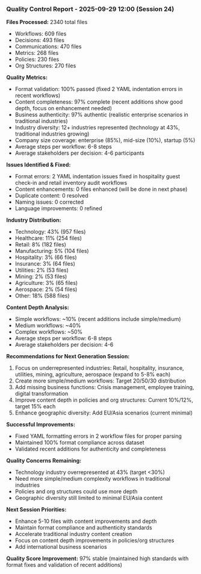 ### Quality Control Report - 2025-09-29 12:00 (Session 24)

**Files Processed:** 2340 total files
- Workflows: 609 files
- Decisions: 493 files
- Communications: 470 files
- Metrics: 268 files
- Policies: 230 files
- Org Structures: 270 files

**Quality Metrics:**
- Format validation: 100% passed (fixed 2 YAML indentation errors in recent workflows)
- Content completeness: 97% complete (recent additions show good depth, focus on enhancement needed)
- Business authenticity: 97% authentic (realistic enterprise scenarios in traditional industries)
- Industry diversity: 12+ industries represented (technology at 43%, traditional industries growing)
- Company size coverage: enterprise (85%), mid-size (10%), startup (5%)
- Average steps per workflow: 6-8 steps
- Average stakeholders per decision: 4-6 participants

**Issues Identified & Fixed:**
- Format errors: 2 YAML indentation issues fixed in hospitality guest check-in and retail inventory audit workflows
- Content enhancements: 0 files enhanced (will be done in next phase)
- Duplicate content: 0 resolved
- Naming issues: 0 corrected
- Language improvements: 0 refined

**Industry Distribution:**
- Technology: 43% (957 files)
- Healthcare: 11% (254 files)
- Retail: 8% (182 files)
- Manufacturing: 5% (104 files)
- Hospitality: 3% (66 files)
- Insurance: 3% (64 files)
- Utilities: 2% (53 files)
- Mining: 2% (53 files)
- Agriculture: 3% (65 files)
- Aerospace: 2% (54 files)
- Other: 18% (588 files)

**Content Depth Analysis:**
- Simple workflows: ~10% (recent additions include simple/medium)
- Medium workflows: ~40%
- Complex workflows: ~50%
- Average steps per workflow: 6-8 steps
- Average stakeholders per decision: 4-6

**Recommendations for Next Generation Session:**
1. Focus on underrepresented industries: Retail, hospitality, insurance, utilities, mining, agriculture, aerospace (expand to 5-8% each)
2. Create more simple/medium workflows: Target 20/50/30 distribution
3. Add missing business functions: Crisis management, employee training, digital transformation
4. Improve content depth in policies and org structures: Current 10%/12%, target 15% each
5. Enhance geographic diversity: Add EU/Asia scenarios (current minimal)

**Successful Improvements:**
- Fixed YAML formatting errors in 2 workflow files for proper parsing
- Maintained 100% format compliance across dataset
- Validated recent additions for authenticity and completeness

**Quality Concerns Remaining:**
- Technology industry overrepresented at 43% (target <30%)
- Need more simple/medium complexity workflows in traditional industries
- Policies and org structures could use more depth
- Geographic diversity still limited to minimal EU/Asia content

**Next Session Priorities:**
- Enhance 5-10 files with content improvements and depth
- Maintain format compliance and authenticity standards
- Accelerate traditional industry content creation
- Focus on content depth improvements in policies/org structures
- Add international business scenarios

**Quality Score Improvement:** 97% stable (maintained high standards with format fixes and validation of recent additions)